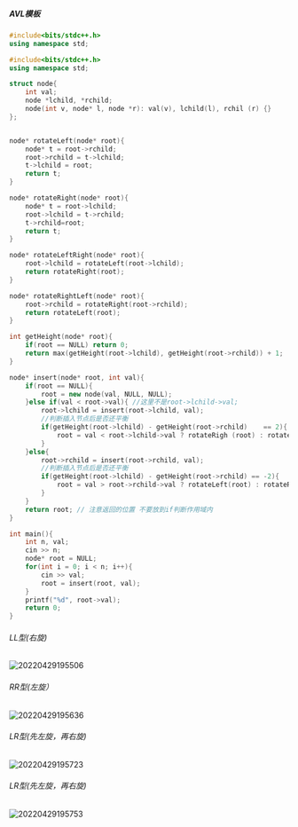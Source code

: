 ##### AVL模板

```C++
#include<bits/stdc++.h>
using namespace std;

#include<bits/stdc++.h>
using namespace std;

struct node{
    int val;
    node *lchild, *rchild;
    node(int v, node* l, node *r): val(v), lchild(l), rchil (r) {}
};


node* rotateLeft(node* root){
    node* t = root->rchild;
    root->rchild = t->lchild;
    t->lchild = root;
    return t;
}

node* rotateRight(node* root){
    node* t = root->lchild;
    root->lchild = t->rchild;
    t->rchild=root;
    return t;
}

node* rotateLeftRight(node* root){
    root->lchild = rotateLeft(root->lchild);
    return rotateRight(root);
}

node* rotateRightLeft(node* root){
    root->rchild = rotateRight(root->rchild);
    return rotateLeft(root);
}

int getHeight(node* root){
    if(root == NULL) return 0;
    return max(getHeight(root->lchild), getHeight(root->rchild)) + 1;
}

node* insert(node* root, int val){
    if(root == NULL){
        root = new node(val, NULL, NULL);
    }else if(val < root->val){ //这里不是root->lchild->val;
        root->lchild = insert(root->lchild, val);
        //判断插入节点后是否还平衡
        if(getHeight(root->lchild) - getHeight(root->rchild)    == 2){
            root = val < root->lchild->val ? rotateRigh (root) : rotateLeftRight(root);
        }
    }else{
        root->rchild = insert(root->rchild, val);
        //判断插入节点后是否还平衡
        if(getHeight(root->lchild) - getHeight(root->rchild) == -2){
            root = val > root->rchild->val ? rotateLeft(root) : rotateRightLeft(root);
        }
    }
    return root; // 注意返回的位置 不要放到if判断作用域内
}

int main(){
    int n, val;
    cin >> n;
    node* root = NULL;
    for(int i = 0; i < n; i++){
        cin >> val;
        root = insert(root, val);
    }
    printf("%d", root->val);
    return 0;
}
```

###### LL型(右旋)

![20220429195506](https://cdn.jsdelivr.net/gh/1301716260/notes@main/pictures/20220429195506.png)

###### RR型(左旋）

![20220429195636](https://cdn.jsdelivr.net/gh/1301716260/notes@main/pictures/20220429195636.png)

###### LR型(先左旋，再右旋)

![20220429195723](https://cdn.jsdelivr.net/gh/1301716260/notes@main/pictures/20220429195723.png)

###### LR型(先左旋，再右旋)

![20220429195753](https://cdn.jsdelivr.net/gh/1301716260/notes@main/pictures/20220429195753.png)